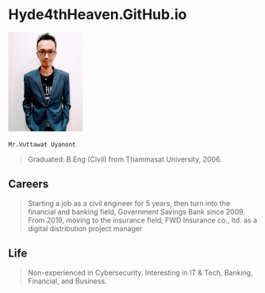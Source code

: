 # Hyde4thHeaven.GitHub.io
<img src="https://github.com/Hyde4thHeaven/Hyde4thHeaven.GitHub.io/blob/main/profile.jpg" alt="drawing" width="150"/>

`Mr.Vuttawat Uyanont` 
> Graduated: B.Eng (Civil) from Thammasat University, 2006.

## Careers
> Starting a job as a civil engineer for 5 years, then turn into the financial and banking field, Government Savings Bank since 2009.
From 2019, moving to the insurance field, FWD Insurance co., ltd. as a digital distribution project manager

## Life
> Non-experienced in Cybersecurity. Interesting in IT & Tech, Banking, Financial, and Business.
